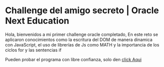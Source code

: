 # Challenge del amigo secreto | Oracle Next Education

Hola, bienvenidos a mi primer challenge oracle completado, En este reto se aplicaron conocimientos como la escritura del DOM
de manera dinamica con JavaScript, el uso de librerías de Js como MATH y la importancia de los ciclos for y las sentencias if

Pueden probar el programa con libre confianza, solo den [click Aqui](https://villanuevaaqui.github.io/Challege-amigo-secreto/)